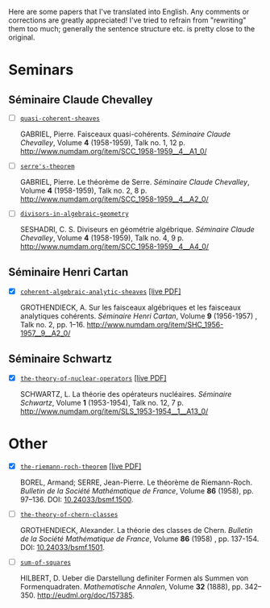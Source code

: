 Here are some papers that I've translated into English. Any comments or corrections are greatly appreciated! I've tried to refrain from "rewriting" them too much; generally the sentence structure etc. is pretty close to the original.

# Seminars

## Séminaire Claude Chevalley

- [ ] [`quasi-coherent-sheaves`](https://github.com/thosgood/translations/tree/master/seminaire-claude-chevalley-4/1-quasi-coherent-sheaves)
  
  GABRIEL, Pierre. Faisceaux quasi-cohérents. _Séminaire Claude Chevalley_, Volume **4** (1958-1959), Talk no. 1, 12 p. http://www.numdam.org/item/SCC_1958-1959__4__A1_0/
- [ ] [`serre's-theorem`](https://github.com/thosgood/translations/tree/master/seminaire-claude-chevalley-4/2-serre's-theorem)

  GABRIEL, Pierre. Le théorème de Serre. _Séminaire Claude Chevalley_, Volume **4** (1958-1959), Talk no. 2, 8 p. http://www.numdam.org/item/SCC_1958-1959__4__A2_0/
- [ ] [`divisors-in-algebraic-geometry`](https://github.com/thosgood/translations/tree/master/seminaire-claude-chevalley-4/4-divisors-in-algebraic-geometry)

  SESHADRI, C. S. Diviseurs en géométrie algébrique. _Séminaire Claude Chevalley_, Volume **4** (1958-1959), Talk no. 4, 9 p. http://www.numdam.org/item/SCC_1958-1959__4__A4_0/

## Séminaire Henri Cartan

- [x] [`coherent-algebraic-analytic-sheaves`](https://github.com/thosgood/translations/tree/master/seminaire-henri-cartan-9/2-coherent-algebraic-analytic-sheaves) [[live PDF]](https://latex.aslushnikov.com/compile?git=https%3A%2F%2Fgithub.com%2Fthosgood%2Ftranslations&target=seminaire-henri-cartan-9%2F2-coherent-algebraic-analytic-sheaves%2Fcoherent-algebraic-analytic-sheaves.tex&command=pdflatex&trackId=1595523547601)

  GROTHENDIECK, A. Sur les faisceaux algébriques et les faisceaux analytiques cohérents. _Séminaire Henri Cartan_, Volume **9** (1956-1957) , Talk no. 2, pp. 1–16. http://www.numdam.org/item/SHC_1956-1957__9__A2_0/

## Séminaire Schwartz

- [x] [`the-theory-of-nuclear-operators`](https://github.com/thosgood/translations/tree/master/seminaire-schwartz-1/12-the-theory-of-nuclear-operators) [[live PDF]](https://latex.aslushnikov.com/compile?git=https%3A%2F%2Fgithub.com%2Fthosgood%2Ftranslations&target=seminaire-schwartz-1%2F12-the-theory-of-nuclear-operators%2Fthe-theory-of-nuclear-operators.tex&command=pdflatex&trackId=1595522697035)

  SCHWARTZ, L. La théorie des opérateurs nucléaires. _Séminaire Schwartz_, Volume **1** (1953-1954), Talk no. 12, 7 p. http://www.numdam.org/item/SLS_1953-1954__1__A13_0/

# Other

- [x] [`the-riemann-roch-theorem`](https://github.com/thosgood/translations/tree/master/bsmf-86/the-riemann-roch-theorem) [[live PDF]](https://latex.aslushnikov.com/compile?git=https%3A%2F%2Fgithub.com%2Fthosgood%2Ftranslations&target=bsmf-86%2Fthe-riemann-roch-theorem%2Fthe-riemann-roch-theorem.tex&command=pdflatex&trackId=1595522610952)

  BOREL, Armand; SERRE, Jean-Pierre. Le théorème de Riemann-Roch. _Bulletin de la Société Mathématique de France_, Volume **86** (1958), pp. 97–136. DOI: [10.24033/bsmf.1500](https://www.doi.org/10.24033/bsmf.1500).
- [ ] [`the-theory-of-chern-classes`](https://github.com/thosgood/translations/tree/master/bsmf-86/the-theory-of-chern-classes)

  GROTHENDIECK, Alexander. La théorie des classes de Chern. _Bulletin de la Société Mathématique de France_, Volume **86** (1958) , pp. 137-154. DOI: [10.24033/bsmf.1501](https://www.doi.org/10.24033/bsmf.1501).
- [ ] [`sum-of-squares`](https://github.com/thosgood/translations/tree/master/sum-of-squares)

    HILBERT, D. Ueber die Darstellung definiter Formen als Summen von Formenquadraten. _Mathematische Annalen_, Volume **32** (1888), pp. 342–350. <http://eudml.org/doc/157385>.

